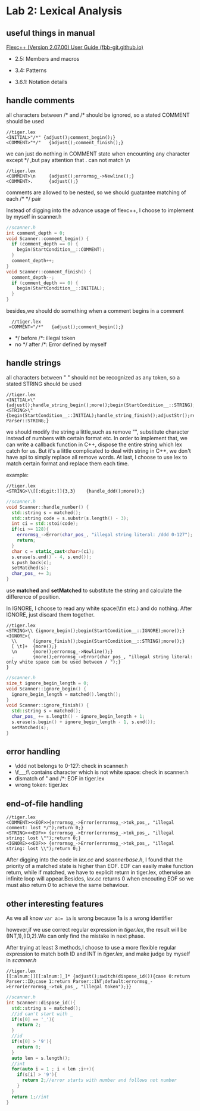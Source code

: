 # Lab 2: Lexical Analysis

## useful things in manual

[Flexc++ (Version 2.07.00) User Guide (fbb-git.github.io)](https://fbb-git.github.io/flexcpp/manual/flexc++.html)

- 2.5: Members and macros

- 3.4: Patterns

- 3.6.1: Notation details

## handle comments

all characters between /* and /* should be ignored, so a stated COMMENT should be used

```
//tiger.lex
<INITIAL>"/*" {adjust();comment_begin();}
<COMMENT>"*/"   {adjust();comment_finish();}
```

we can just do nothing in COMMENT state when encounting any character except */ ,but pay attention that . can not match \n

```
//tiger.lex
<COMMENT>\n     {adjust();errormsg_->Newline();}
<COMMENT>.      {adjust();}
```

comments are allowed to be nested, so we should guatantee matching of each /* */ pair

Instead of digging into the advance usage of flexc++, I choose to implement by myself in scanner.h

```c++
//scanner.h
int comment_depth = 0;
void Scanner::comment_begin() {
  if (comment_depth == 0) {
    begin(StartCondition__::COMMENT);
  }
  comment_depth++;
}
void Scanner::comment_finish() {
  comment_depth--;
  if (comment_depth == 0) {
    begin(StartCondition__::INITIAL);
  }
}
```

besides,we should do something when a comment begins in a comment

```
  //tiger.lex
 <COMMENT>"/*"   {adjust();comment_begin();}
```

- \*/ before /\*: illegal token
- no \*/ after /\*: Error defined by myself

## handle strings

all characters between "  " should not be recognized as any token, so a stated STRING should be used

```
//tiger.lex
<INITIAL>\" {adjust();handle_string_begin();more();begin(StartCondition__::STRING);}
<STRING>\"            {begin(StartCondition__::INITIAL);handle_string_finish();adjustStr();return Parser::STRING;}
```

we should modify the string a little,such as remove "", substitute character instead of numbers with certain format etc. In order to implement that, we can write a callback function in C++, dispose the entire string which lex catch for us. But it's a little complicated to deal with string in C++, we don't have api to simply replace all remove words. At last, I choose to use lex to match certain format and replace them each time.

example:

```
//tiger.lex
<STRING>\\[[:digit:]]{3,3}    {handle_ddd();more();}
```

 ```c++
 //scanner.h
 void Scanner::handle_number() {
   std::string s = matched();
   std::string code = s.substr(s.length() - 3);
   int ci = std::stoi(code);
   if(ci >= 128){
     errormsg_->Error(char_pos_, "illegal string literal: /ddd 0-127");
     return;
   }
   char c = static_cast<char>(ci);
   s.erase(s.end() - 4, s.end());
   s.push_back(c);
   setMatched(s);
   char_pos_ += 3;
 }
 ```

use **matched** and **setMatched** to substitute the string and calculate the difference of position. 

In IGNORE,  I choose to read any white space(\t\n etc.) and do nothing. After IGNORE, just discard them together.

```
//tiger.lex
<STRING>\\ {ignore_begin();begin(StartCondition__::IGNORE);more();}
<IGNORE>{
  \\      {ignore_finish();begin(StartCondition__::STRING);more();}
  [ \t]+  {more();}
  \n      {more();errormsg_->Newline();}
  .       {more();errormsg_->Error(char_pos_, "illegal string literal: only white space can be used between / ");}
}
```

```c++
//scanner.h
size_t ignore_begin_length = 0;
void Scanner::ignore_begin() {
  ignore_begin_length = matched().length();
}
void Scanner::ignore_finish() {
  std::string s = matched();
  char_pos_ += s.length() - ignore_begin_length + 1;
  s.erase(s.begin() + ignore_begin_length - 1, s.end());
  setMatched(s);
}
```

## error handling

- \ddd not belongs to 0-127: check in scanner.h
- \f___f\ contains character which is not white space: check in scanner.h
- dismatch of " and /*: EOF in tiger.lex
- wrong token: tiger.lex

## end-of-file handling

```
//tiger.lex
<COMMENT><<EOF>>{errormsg_->Error(errormsg_->tok_pos_, "illegal comment: lost */");return 0;}
<STRING><<EOF>> {errormsg_->Error(errormsg_->tok_pos_, "illegal string: lost \"");return 0;}
<IGNORE><<EOF>> {errormsg_->Error(errormsg_->tok_pos_, "illegal string: lost \\");return 0;}
```

After digging into the code in *lex.cc* and *scannerbase.h*, I found that the priority of a matched state is higher than EOF. EOF can easily make function return, while if matched, we have to explicit return in tiger.lex, otherwise an infinite loop will appear.Besides, *lex.cc* returns 0 when encouting EOF so we must also return 0 to achieve the same behaviour.

## other interesting features 

As we all know `var a:= 1a` is wrong because 1a is a wrong identifier

however,if we use correct regular expression in *tiger.lex*, the result will be (INT,1),(ID,2).We can only find the mistake in next phase.

 After trying at least 3 methods,I choose to use a more flexible regular expression to match both ID and INT in *tiger.lex*, and make judge by myself in *scanner.h*

```
//tiger.lex
[[:alnum:]][[:alnum:]_]* {adjust();switch(dispose_id()){case 0:return Parser::ID;case 1:return Parser::INT;default:errormsg_->Error(errormsg_->tok_pos_, "illegal token");}}
```

```c++
//scanner.h
int Scanner::dispose_id(){
  std::string s = matched();
  //id can't start with _
  if(s[0] == '_'){
    return 2;
  }
  //id
  if(s[0] > '9'){
    return 0;
  }
  auto len = s.length();
  //int
  for(auto i = 1 ; i < len ;i++){
    if(s[i] > '9'){
      return 2;//error starts with number and follows not number
    }
  }
  return 1;//int
}
```

